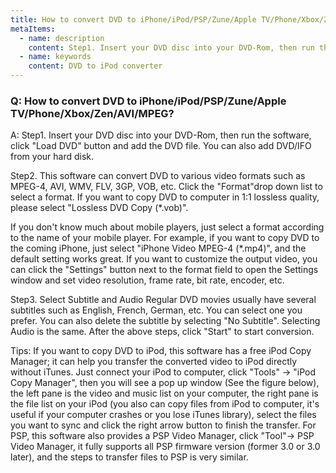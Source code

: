 ```yaml
---
title: How to convert DVD to iPhone/iPod/PSP/Zune/Apple TV/Phone/Xbox/Zen/AVI/MPEG? | DVD-Cloner
metaItems:
  - name: description
    content: Step1. Insert your DVD disc into your DVD-Rom, then run the software, click "Load DVD" button and add the DVD file. You can also add DVD/IFO from your hard disk. Step2. This software can convert DVD to various video formats such as MPEG-4, AVI, WMV, FLV, 3GP, VOB, etc. Click the "Format" drop down list to select a format. If you want to copy DVD to computer in 1:1 lossless quality, please select "Lossless DVD Copy (*.vob)".
  - name: keywords
    content: DVD to iPod converter
---
```


### Q: How to convert DVD to iPhone/iPod/PSP/Zune/Apple TV/Phone/Xbox/Zen/AVI/MPEG?

A: Step1. Insert your DVD disc into your DVD-Rom, then run the software, click "Load DVD" button and add the DVD file. You can also add DVD/IFO from your hard disk.

Step2. This software can convert DVD to various video formats such as MPEG-4, AVI, WMV, FLV, 3GP, VOB, etc. Click the "Format"drop down list to select a format. If you want to copy DVD to computer in 1:1 lossless quality, please select "Lossless DVD Copy (*.vob)".

If you don't know much about mobile players, just select a format according to the name of your mobile player. For example, if you want to copy DVD to the coming iPhone, just select "iPhone Video MPEG-4 (*.mp4)", and the default setting works great. If you want to customize the output video, you can click the "Settings" button next to the format field to open the Settings window and set video resolution, frame rate, bit rate, encoder, etc.

Step3. Select Subtitle and Audio
Regular DVD movies usually have several subtitles such as English, French, German, etc. You can select one you prefer. You can also delete the subtitle by selecting "No Subtitle". Selecting Audio is the same.
After the above steps, click "Start" to start conversion.

Tips:
If you want to copy DVD to iPod, this software has a free iPod Copy Manager; it can help you transfer the converted video to iPod directly without iTunes. Just connect your iPod to computer, click "Tools" -> "iPod Copy Manager", then you will see a pop up window (See the figure below), the left pane is the video and music list on your computer, the right pane is the file list on your iPod (you also can copy files from iPod to computer, it's useful if your computer crashes or you lose iTunes library), select the files you want to sync and click the right arrow button to finish the transfer. For PSP, this software also provides a PSP Video Manager, click "Tool"-> PSP Video Manager, it fully supports all PSP firmware version (former 3.0 or 3.0 later), and the steps to transfer files to PSP is very similar.
